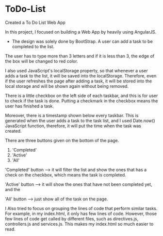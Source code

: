 # ToDo-List

Created a To Do List Web App

In this project, I focused on building a Web App by heavily using AngularJS.

* The design was solely done by BootStrap.
A user can add a task to be completed to the list. 

The user has to type more than 3 letters and if it is less than 3, the edge of the box will be changed to red color.

I also used JavaScript's localStorage property, so that whenever a user adds a task to the list, it will be saved
into the localStorage. Therefore, even if the user refreshes the page after adding a task, it will be stored into the
local storage and will be shown again without being removed.

There is a little checkbox on the left side of each taskbar, and this is for user to check if the task is done. Putting a checkmark in the checkbox means the user has finished a task. 

Moreover, there is a timestamp shown below every taskbar. This is generated when the user adds a task to the task list, and 
I used Date.now() JavaScript function, therefore, it will put the time when the task was created.

There are three buttons given on the bottom of the page.
1. 'Completed'
2. 'Active'
3. 'All'

'Completed' button --> it will filter the list and show the ones that has a check on the
checkbox, which means the task is completed.

'Active' button --> it will show the ones that have not been completed yet, and the

'All' button  --> just show all of the task on the page.

I Also tried to focus on grouping the lines of code that perform similar tasks.
For example, in my index.html, it only has few lines of code. However, those few lines of code get called by different files,
such as directives.js, controllers.js and services.js.
This makes my index.html so much easier to read.
